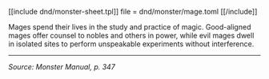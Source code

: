 [[include dnd/monster-sheet.tpl]]
file = dnd/monster/mage.toml
[[/include]]

Mages spend their lives in the study and practice of magic. Good-aligned mages offer counsel to nobles and others in power, while evil mages dwell in isolated sites to perform unspeakable experiments without interference. 

----

_Source: Monster Manual, p. 347_
